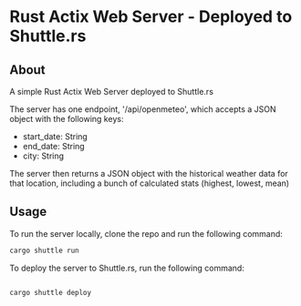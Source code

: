# Rust Actix Web Server - Deployed to Shuttle.rs

## About

A simple Rust Actix Web Server deployed to Shuttle.rs

The server has one endpoint, '/api/openmeteo', which accepts a JSON object with the following keys:

* start_date: String
* end_date: String
* city: String

The server then returns a JSON object with the historical weather data for that location, including a bunch of calculated stats (highest, lowest, mean)

## Usage

To run the server locally, clone the repo and run the following command:

```bash
cargo shuttle run
```

To deploy the server to Shuttle.rs, run the following command:

```bash

cargo shuttle deploy

```


